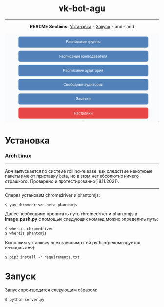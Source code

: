 <div align="center">

# vk-bot-agu
---
**README Sections:** [Установка](#nstall) - [Запуск](#run) - and - and 
	
![Screenshot of bot](screenshot.png)

</div>

<a id="install">
<h1>Установка</h1>
</a>

### Arch Linux
---
Арч выпускается по системе rolling-release, как следствие некоторые пакеты имеют приставку beta, но в этом нет абсолютно ничего страшного. Проверено и протестированно(18.11.2021).

---
Сперва установим chromedriver и phantomjs:

	$ yay chromedriver-beta phantomjs
Далее необходимо прописать путь chromedriver и phantomjs в **image_push.py** с помощью следующих команд можно определить путь:

	$ whereis chromedriver
	$ whereis phantomjs
	
Выполним установку всех зависимостей python(рекомендуется созадать env):

	$ pip3 install -r requirements.txt
	
<a id="run">
<h1>Запуск</h1>
</a>
Запуск производится следующим образом:

	$ python server.py
